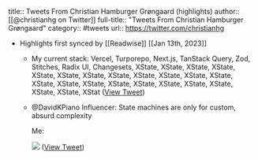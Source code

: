 title:: Tweets From Christian Hamburger Grøngaard (highlights)
author:: [[@christianhg on Twitter]]
full-title:: "Tweets From Christian Hamburger Grøngaard"
category:: #tweets
url:: https://twitter.com/christianhg

- Highlights first synced by [[Readwise]] [[Jan 13th, 2023]]
	- My current stack: Vercel, Turporepo, Next.js, TanStack Query, Zod, Stitches, Radix UI, Changesets, XState, XState, XState, XState, XState, XState, XState, XState, XState, XState, XState, XState, XState, XState, XState, XState, XState, XState, XState, XState, XState, XState, XStat ([View Tweet](https://twitter.com/christianhg/status/1613533674087088129))
	- @DavidKPiano Influencer: State machines are only for custom, absurd complexity
	  
	  Me: 
	  
	  ![](https://pbs.twimg.com/media/FmRt3x-WYAAslCX.jpg) ([View Tweet](https://twitter.com/christianhg/status/1613536013866917889))